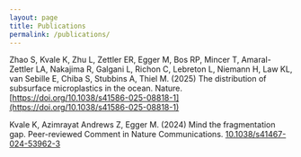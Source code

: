 ```yaml
---
layout: page
title: Publications
permalink: /publications/
---
```


Zhao S, Kvale K, Zhu L, Zettler ER, Egger M, Bos RP, Mincer T, Amaral-Zettler LA, Nakajima R, Galgani L, Richon C, Lebreton L, Niemann H, Law KL, van Sebille E, Chiba S, Stubbins A, Thiel M. (2025) The distribution of subsurface microplastics in the ocean. Nature.[https://doi.org/10.1038/s41586-025-08818-1](https://doi.org/10.1038/s41586-025-08818-1)

Kvale K, Azimrayat Andrews Z, Egger M. (2024) Mind the fragmentation gap. Peer-reviewed Comment in Nature Communications. [10.1038/s41467-024-53962-3](https://www.nature.com/articles/s41467-024-53962-3)  



